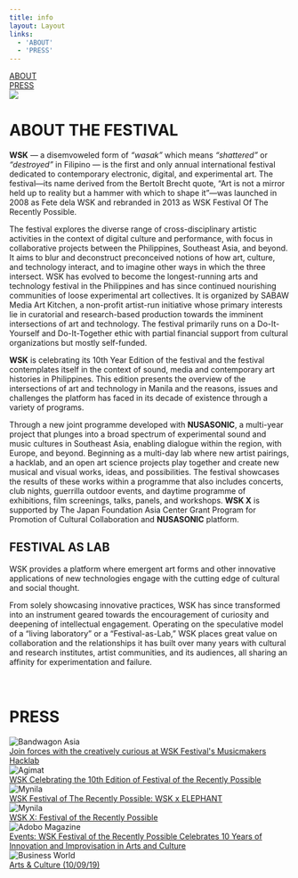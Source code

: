 ```yaml
---
title: info
layout: Layout
links:
  - 'ABOUT'
  - 'PRESS'
---
```


<div class="info-button"><a href="#about">ABOUT</a></div>
<div class="info-button"><a href="#press">PRESS</a></div>

<img class="wsk-logo" src="/wsk-logo.svg" />

<h1 id="about">ABOUT THE FESTIVAL</h1>

**WSK** — a disemvoweled form of _“wasak”_ which means _“shattered”_ or _“destroyed”_ in Filipino — is the first and only annual international festival dedicated to contemporary electronic, digital, and experimental art. The festival—its name derived from the Bertolt Brecht quote, “Art is not a mirror held up to reality but a hammer with which to shape it”—was launched in 2008 as Fete dela WSK and rebranded in 2013 as WSK Festival Of The Recently Possible.

The festival explores the diverse range of cross-disciplinary artistic activities in the context of digital culture and performance, with focus in collaborative projects between the Philippines, Southeast Asia, and beyond. It aims to blur and deconstruct preconceived notions of how art, culture, and technology interact, and to imagine other ways in which the three intersect. WSK has evolved to become the longest-running arts and technology festival in the Philippines and has since continued nourishing communities of loose experimental art collectives.
It is organized by SABAW Media Art Kitchen, a non-profit artist-run initiative whose primary interests lie in curatorial and research-based production towards the imminent intersections of art and technology. The festival primarily runs on a Do-It-Yourself and Do-It-Together ethic with partial financial support from cultural organizations but mostly self-funded.


**WSK** is celebrating its 10th Year Edition of the festival and the festival contemplates itself in the context of sound, media and contemporary art histories in Philippines. This edition presents the overview of the intersections of art and technology in Manila and the reasons, issues and challenges the platform has faced in its decade of existence through a variety of programs.

Through a new joint programme developed with **NUSASONIC**, a multi-year project that plunges into a broad spectrum of experimental sound and music cultures in Southeast Asia, enabling dialogue within the region, with Europe, and beyond. Beginning as a multi-day lab where new artist pairings, a hacklab, and an open art science projects play together and create new musical and visual works, ideas, and possibilities. The festival showcases the results of these works within a programme that also includes concerts, club nights, guerrilla outdoor events, and daytime programme of exhibitions, film screenings, talks, panels, and workshops.
**WSK X** is supported by The Japan Foundation Asia Center Grant Program for Promotion of Cultural Collaboration and **NUSASONIC** platform.  

<h2>FESTIVAL AS LAB</h2>

WSK provides a platform where emergent art forms and other innovative applications of new technologies engage with the cutting edge of cultural and social thought.

From solely showcasing innovative practices, WSK has since transformed into an instrument geared towards the encouragement of curiosity and deepening of intellectual engagement.
Operating on the speculative model of a “living laboratory” or a “Festival-as-Lab,” WSK places great value on collaboration and the relationships it has built over many years with cultural and research institutes, artist communities, and its audiences, all sharing an affinity for experimentation and failure.
<br/>
<br/>
<br/>

<h1 id="press">PRESS</h1>

<div class="press-table">
  <div class="press-row">
    <div class="press-cell">
      <img alt="Bandwagon Asia" src="/press/press-logos-01.svg" />
    </div>
    <div class="press-cell">
      <a href="https://www.bandwagon.asia/articles/wsk-festival-musicmakers-hacklab-program-sign-up-2019/">
        Join forces with the creatively curious at WSK Festival's Musicmakers Hacklab
      </a>
    </div>
  </div>
  <div class="press-row">
    <div class="press-cell">
      <img alt="Agimat" src="/press/press-logos-05.svg" />
    </div>
    <div class="press-cell">
      <a href="https://agimat.net/wsk-x-10-years/">
        WSK Celebrating the 10th Edition of Festival of the Recently Possible
      </a>
    </div>
  </div>
  <div class="press-row">
    <div class="press-cell">
      <img alt="Mynila" src="/press/press-logos-03.svg" />
    </div>
    <div class="press-cell">
      <a href="https://www.mynila.com/events/wsk-festival-of-the-recently-possible-wsk-x-elephant/">
        WSK Festival of The Recently Possible: WSK x ELEPHANT
      </a>
    </div>
  </div>
  <div class="press-row">
    <div class="press-cell">
      <img alt="Mynila" src="/press/press-logos-03.svg" />
    </div>
    <div class="press-cell">
      <a href="https://www.mynila.com/events/wsk-x-festival-of-the-recently-possible/">
        WSK X: Festival of the Recently Possible
      </a>
    </div>
  </div>
  <div class="press-row">
    <div class="press-cell">
      <img alt="Adobo Magazine" src="/press/press-logos-02.svg" />
    </div>
    <div class="press-cell">
      <a href="https://www.adobomagazine.com/events/events-wsk-festival-of-the-recently-possible-celebrates-10-years-of-innovation-and-improvisation-in-arts-and-culture/">
        Events: WSK Festival of the Recently Possible Celebrates 10 Years of Innovation and Improvisation in Arts and Culture
      </a>
    </div>
  </div>
  <div class="press-row">
    <div class="press-cell">
      <img alt="Business World" src="/press/press-logos-04.svg" />
    </div>
    <div class="press-cell">
      <a href="https://www.bworldonline.com/arts-culture-10-09-19/">
        Arts & Culture (10/09/19)
      </a>
    </div>
  </div>
</div>
